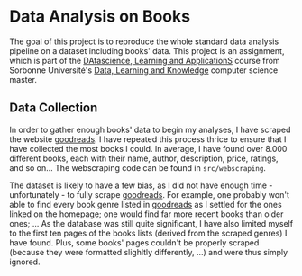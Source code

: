 # Data Analysis on Books

The goal of this project is to reproduce the whole standard data analysis pipeline on a dataset including books' data. This project is an assignment, which is part of the [DAtascience, Learning and ApplicationS](https://dac.lip6.fr/master/datascience-learning-and-applications-dalas/) course from Sorbonne Université's [Data, Learning and Knowledge](https://dac.lip6.fr/master/) computer science master.


## Data Collection

In order to gather enough books' data to begin my analyses, I have scraped the website [goodreads](https://www.goodreads.com/). I have repeated this process thrice to ensure that I have collected the most books I could. In average, I have found over 8.000 different books, each with their name, author, description, price, ratings, and so on... The webscraping code can be found in `src/webscraping`.

The dataset is likely to have a few bias, as I did not have enough time - unfortunately - to fully scrape [goodreads](https://www.goodreads.com/). For example, one probably won't able to find every book genre listed in [goodreads](https://www.goodreads.com/) as I settled for the ones linked on the homepage; one would find far more recent books than older ones; ... As the database was still quite significant, I have also limited myself to the first ten pages of the books lists (derived from the scraped genres) I have found. Plus, some books' pages couldn't be properly scraped (because they were formatted slighltly differently, ...) and were thus simply ignored.